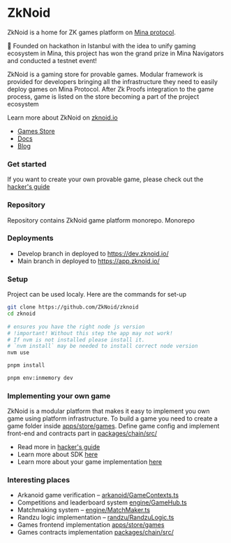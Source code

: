 # ZkNoid

ZkNoid is a home for ZK games platform on [Mina protocol](https://minaprotocol.com/).

🚀 Founded on hackathon in Istanbul with the idea to unify gaming ecosystem in Mina, this project has won the grand prize in Mina Navigators and conducted a testnet event!

ZkNoid is a gaming store for provable games. Modular framework is provided for developers bringing all the infrastructure they need to easily deploy games on Mina Protocol. After Zk Proofs integration to the game process, game is listed on the store becoming a part of the project ecosystem

Learn more about ZkNoid on [zknoid.io](https://www.zknoid.io/)
- [Games Store](https://app.zknoid.io/)
- [Docs](https://docs.zknoid.io/)
- [Blog](https://zknoid.medium.com/)

### Get started

If you want to create your own provable game, please check out the [hacker's guide](https://zknoid.medium.com/building-a-simple-zknoid-game-from-scratch-hackers-guide-0898bf30fdfb)

### Repository

Repository contains ZkNoid game platform monorepo. 
Monorepo 

### Deployments
- Develop branch in deployed to https://dev.zknoid.io/
- Main branch in deployed to https://app.zknoid.io/

### Setup
Project can be used localy. Here are the commands for set-up

```bash
git clone https://github.com/ZkNoid/zknoid
cd zknoid
 
# ensures you have the right node js version
# !important! Without this step the app may not work!
# If nvm is not installed please install it. 
# `nvm install` may be needed to install correct node version
nvm use

pnpm install

pnpm env:inmemory dev
```

### Implementing your own game
ZkNoid is a modular platform that makes it easy to implement you own game using platform infrastructure. 
To build a game you need to create a game folder inside [apps/store/games](https://github.com/ZkNoid/zknoid/tree/develop/apps/store/games).
Define game config and implement front-end and contracts part in [packages/chain/src/](https://github.com/ZkNoid/zknoid/blob/develop/packages/chain/src/)

- Read more in [hacker's guide](https://zknoid.medium.com/building-a-simple-zknoid-game-from-scratch-hackers-guide-0898bf30fdfb)
- Learn more about SDK [here](https://docs.zknoid.io/docs/sdk)
- Learn more about your game implementation [here](https://docs.zknoid.io/docs/game_building)


### Interesting places
- Arkanoid game verification – [arkanoid/GameContexts.ts](https://github.com/ZkNoid/zknoid/blob/develop/packages/chain/src/arkanoid/GameContext.ts)
- Competitions and leaderboard system [engine/GameHub.ts](https://github.com/ZkNoid/zknoid/blob/develop/packages/chain/src/engine/GameHub.ts)
- Matchmaking system – [engine/MatchMaker.ts](https://github.com/ZkNoid/zknoid/blob/develop/packages/chain/src/engine/MatchMaker.ts)
- Randzu logic implementation – [randzu/RandzuLogic.ts](https://github.com/ZkNoid/zknoid/blob/develop/packages/chain/src/randzu/RandzuLogic.ts)
- Games frontend implementation [apps/store/games](https://github.com/ZkNoid/zknoid/tree/develop/apps/store/games)
- Games contracts implementation [packages/chain/src/](https://github.com/ZkNoid/zknoid/blob/develop/packages/chain/src/)

